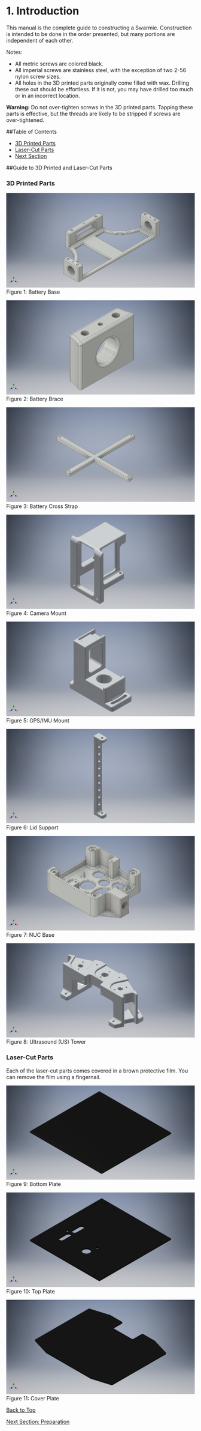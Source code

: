 # 1.	Introduction
This manual is the complete guide to constructing a Swarmie.  Construction is intended to be done in the order presented, but many portions are independent of each other.

Notes:
- All metric screws are colored black.
- All imperial screws are stainless steel, with the exception of two 2-56 nylon screw sizes.
- All holes in the 3D printed parts originally come filled with wax. Drilling these out should be effortless.  If it is not, you may have drilled too much or in an incorrect location.

**Warning:** Do not over-tighten screws in the 3D printed parts.  Tapping these parts is effective, but the threads are likely to be stripped if screws are over-tightened.

##Table of Contents
- [3D Printed Parts](./Assembly1:Introduction.md/#3d-printed-parts)
- [Laser-Cut Parts](./Assembly1:Introduction.md/#laser-cut-parts)
- [Next Section](./Assembly2:Preparation.md)

##Guide to 3D Printed and Laser-Cut Parts
### 3D Printed Parts

![Battery Base](AssemblyImages/BatteryBase.png)
Figure 1: Battery Base

![Battery Brace](AssemblyImages/BatteryBrace.png)
Figure 2: Battery Brace

![Battery Cross Strap](AssemblyImages/BatteryCrossStrap.png)
Figure 3: Battery Cross Strap

![Camera Mount](AssemblyImages/CameraMountLW.png)
Figure 4: Camera Mount

![GPS/IMU Mount](AssemblyImages/GPS_IMUMountLW.png)
Figure 5: GPS/IMU Mount

![Lid Support](AssemblyImages/LidSupportLW.png)
Figure 6: Lid Support

![NUC Base](AssemblyImages/NUCBasePCB.png)
Figure 7: NUC Base

![Ultrasound Tower](AssemblyImages/USTowerLW.png)
Figure 8: Ultrasound (US) Tower

###	Laser-Cut Parts

Each of the laser-cut parts comes covered in a brown protective film.  You can remove the film using a fingernail.
 
![Bottom Plate](AssemblyImages/BottomPlate.png)
Figure 9: Bottom Plate

![Top Plate](AssemblyImages/TopPlate.png)
Figure 10: Top Plate

![Cover Plate](AssemblyImages/CoverPlate.png)
Figure 11: Cover Plate

[Back to Top](./Assembly1:Introduction.md/#-1.-Introduction)

[Next Section: Preparation](./Assembly2:Preparation.md)
